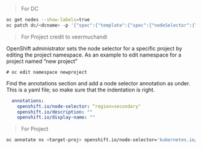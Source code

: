 > For DC
```sh
oc get nodes --show-labels=true
oc patch dc/<dcname> -p '{"spec":{"template":{"spec":{"nodeSelector":{"<label_name>":"<label_value>"}}}}}'
```


>  For Project
credit  to veermuchandi

OpenShift administrator sets the node selector for a specific project by editing the project namespace. As an example to edit namespace for a project named “new project”
```
# oc edit namespace newproject
```
Find the annotations section and add a node selector annotation as under. This is a yaml file; so make sure that the indentation is right.
```yaml
  annotations:
    openshift.io/node-selector: “region=secondary"
    openshift.io/description: ""
    openshift.io/display-name: ""
```
> For Project
```sh
oc annotate ns <target-proj> openshift.io/node-selector='kubernetes.io/hostname=app1.ap.ex.io'
```

